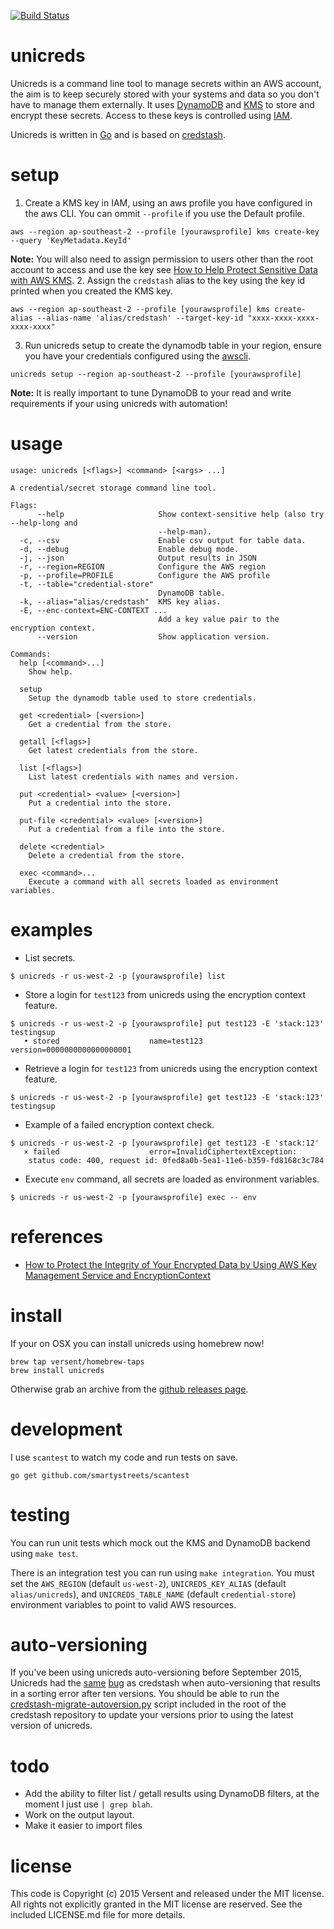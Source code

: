 [![Build Status](https://travis-ci.org/Versent/unicreds.svg?branch=master)](https://travis-ci.org/Versent/unicreds)

# unicreds

Unicreds is a command line tool to manage secrets within an AWS account, the aim is to keep securely stored
with your systems and data so you don't have to manage them externally. It uses [DynamoDB](https://aws.amazon.com/dynamodb/) and [KMS](https://aws.amazon.com/kms/) to store and
encrypt these secrets. Access to these keys is controlled using [IAM](https://aws.amazon.com/iam/).

Unicreds is written in [Go](https://golang.org/) and is based on [credstash](https://github.com/fugue/credstash).

# setup

1. Create a KMS key in IAM, using an aws profile you have configured in the aws CLI. You can ommit `--profile` if you use the Default profile.
```
aws --region ap-southeast-2 --profile [yourawsprofile] kms create-key --query 'KeyMetadata.KeyId'
```
**Note:** You will also need to assign permission to users other than the root account to access and use the key see [How to Help Protect Sensitive Data with AWS KMS](https://blogs.aws.amazon.com/security/post/Tx79IILINW04DC/How-to-Help-Protect-Sensitive-Data-with-AWS-KMS).
2. Assign the `credstash` alias to the key using the key id printed when you created the KMS key.
```
aws --region ap-southeast-2 --profile [yourawsprofile] kms create-alias --alias-name 'alias/credstash' --target-key-id "xxxx-xxxx-xxxx-xxxx-xxxx"
```
3. Run unicreds setup to create the dynamodb table in your region, ensure you have your credentials configured using the [awscli](https://aws.amazon.com/cli/).
```
unicreds setup --region ap-southeast-2 --profile [yourawsprofile]
```
**Note:** It is really important to tune DynamoDB to your read and write requirements if your using unicreds with automation!

# usage

```
usage: unicreds [<flags>] <command> [<args> ...]

A credential/secret storage command line tool.

Flags:
      --help                     Show context-sensitive help (also try --help-long and
                                 --help-man).
  -c, --csv                      Enable csv output for table data.
  -d, --debug                    Enable debug mode.
  -j, --json                     Output results in JSON
  -r, --region=REGION            Configure the AWS region
  -p, --profile=PROFILE          Configure the AWS profile
  -t, --table="credential-store"  
                                 DynamoDB table.
  -k, --alias="alias/credstash"  KMS key alias.
  -E, --enc-context=ENC-CONTEXT ...  
                                 Add a key value pair to the encryption context.
      --version                  Show application version.

Commands:
  help [<command>...]
    Show help.

  setup
    Setup the dynamodb table used to store credentials.

  get <credential> [<version>]
    Get a credential from the store.

  getall [<flags>]
    Get latest credentials from the store.

  list [<flags>]
    List latest credentials with names and version.

  put <credential> <value> [<version>]
    Put a credential into the store.

  put-file <credential> <value> [<version>]
    Put a credential from a file into the store.

  delete <credential>
    Delete a credential from the store.

  exec <command>...
    Execute a command with all secrets loaded as environment variables.
```

# examples

* List secrets.
```
$ unicreds -r us-west-2 -p [yourawsprofile] list
```
* Store a login for `test123` from unicreds using the encryption context feature.
```
$ unicreds -r us-west-2 -p [yourawsprofile] put test123 -E 'stack:123' testingsup
   • stored                    name=test123 version=0000000000000000001
```

* Retrieve a login for `test123` from unicreds using the encryption context feature.
```
$ unicreds -r us-west-2 -p [yourawsprofile] get test123 -E 'stack:123'
testingsup
```

* Example of a failed encryption context check.
```
$ unicreds -r us-west-2 -p [yourawsprofile] get test123 -E 'stack:12'
   ⨯ failed                    error=InvalidCiphertextException:
	status code: 400, request id: 0fed8a0b-5ea1-11e6-b359-fd8168c3c784
```

* Execute `env` command, all secrets are loaded as environment variables.
```
$ unicreds -r us-west-2 -p [yourawsprofile] exec -- env
```

# references

* [How to Protect the Integrity of Your Encrypted Data by Using AWS Key Management Service and EncryptionContext](https://blogs.aws.amazon.com/security/post/Tx2LZ6WBJJANTNW/How-to-Protect-the-Integrity-of-Your-Encrypted-Data-by-Using-AWS-Key-Management)

# install

If your on OSX you can install unicreds using homebrew now!

```
brew tap versent/homebrew-taps
brew install unicreds
```

Otherwise grab an archive from the [github releases page](https://github.com/Versent/unicreds/releases).

# development

I use `scantest` to watch my code and run tests on save.

```
go get github.com/smartystreets/scantest
```

# testing
You can run unit tests which mock out the KMS and DynamoDB backend using `make test`.

There is an integration test you can run using `make integration`. You must set the `AWS_REGION` (default `us-west-2`), `UNICREDS_KEY_ALIAS` (default `alias/unicreds`), and `UNICREDS_TABLE_NAME` (default `credential-store`) environment variables to point to valid AWS resources.

# auto-versioning

If you've been using unicreds auto-versioning before September 2015, Unicreds had the [same](https://github.com/fugue/credstash/issues/51) [bug](https://github.com/Versent/unicreds/issues/34) as credstash when auto-versioning that results in a sorting error after ten versions. You should be able to run the [credstash-migrate-autoversion.py](https://github.com/fugue/credstash/blob/master/credstash-migrate-autoversion.py) script included in the root of the credstash repository to update your versions prior to using the latest version of unicreds.

# todo

* Add the ability to filter list / getall results using DynamoDB filters, at the moment I just use `| grep blah`.
* Work on the output layout.
* Make it easier to import files

# license

This code is Copyright (c) 2015 Versent and released under the MIT license. All rights not explicitly granted in the MIT license are reserved. See the included LICENSE.md file for more details.
